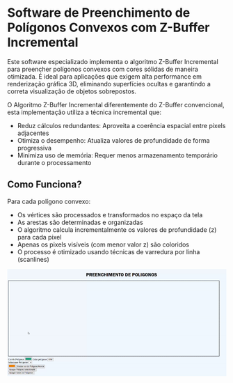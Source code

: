 # Software de Preenchimento de Polígonos Convexos com Z-Buffer Incremental

Este software especializado implementa o algoritmo Z-Buffer Incremental para preencher polígonos convexos com cores sólidas de maneira otimizada. É ideal para aplicações que exigem alta performance em renderização gráfica 3D, eliminando superfícies ocultas e garantindo a correta visualização de objetos sobrepostos.

O Algoritmo Z-Buffer Incremental diferentemente do Z-Buffer convencional, esta implementação utiliza a técnica incremental que:

 * Reduz cálculos redundantes: Aproveita a coerência espacial entre pixels adjacentes
 * Otimiza o desempenho: Atualiza valores de profundidade de forma progressiva
 * Minimiza uso de memória: Requer menos armazenamento temporário durante o processamento


## Como Funciona?
Para cada polígono convexo:

 * Os vértices são processados e transformados no espaço da tela
 * As arestas são determinadas e organizadas
 * O algoritmo calcula incrementalmente os valores de profundidade (z) para cada pixel
 * Apenas os pixels visíveis (com menor valor z) são coloridos
 * O processo é otimizado usando técnicas de varredura por linha (scanlines)

![alt text](https://github.com/MaduhCrema/PollyFill/blob/master/GravaodeTela2025-05-05135817-ezgif.com-video-to-gif-converter.gif)

